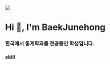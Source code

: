 <img src="https://capsule-render.vercel.app/api?type=Waving&color=auto&height=3000&section=header&text=Baek%20Junehong&fontSize=50&animation=fadeIn" />

<h1 align="left">Hi 👋, I'm BaekJunehong</h1>
<h3 align="left">한국에서 통계학과를 전공중인 학생입니다.</h3>



<h3 align="left">skill</h3>
<p align="left"><img src="https://img.shields.io/badge/TypeScript-3178C6?style=flat&logo=TypeScript&logoColor=white"/>
</p>
